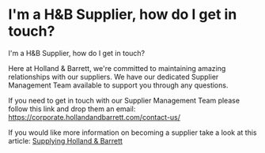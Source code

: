 # I'm a H&B Supplier, how do I get in touch?

I'm a H&B Supplier, how do I get in touch?

Here at Holland & Barrett, we're committed to maintaining amazing relationships with our suppliers. We have our dedicated Supplier Management Team available to support you through any questions.

If you need to get in touch with our Supplier Management Team please follow this link and drop them an email: <https://corporate.hollandandbarrett.com/contact-us/>

If you would like more information on becoming a supplier take a look at this article: [Supplying Holland & Barrett](https://help.hollandandbarrett.com/hc/en-gb/articles/14907446047762-Supplying-Holland-Barrett)
